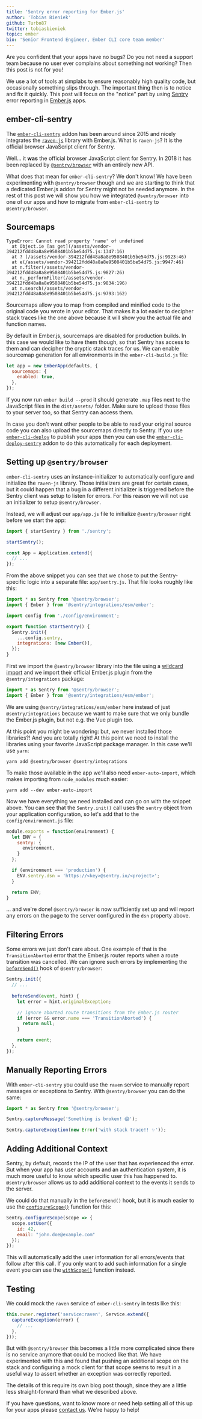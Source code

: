 ```yaml
---
title: 'Sentry error reporting for Ember.js'
author: 'Tobias Bieniek'
github: Turbo87
twitter: tobiasbieniek
topic: ember
bio: 'Senior Frontend Engineer, Ember CLI core team member'
---
```


Are you confident that your apps have no bugs? Do you not need a support team
because no user ever complains about something not working? Then this post
is not for you!

We use a lot of tools at simplabs to ensure reasonably high quality code, but
occasionally something slips through. The important thing then is to notice and
fix it quickly. This post will focus on the "notice" part by using [Sentry]
error reporting in [Ember.js] apps.

<!--break-->

## ember-cli-sentry

The [`ember-cli-sentry`][ember-cli-sentry] addon has been around since 2015 and nicely integrates
the [`raven-js`][raven-js] library with Ember.js. What is `raven-js`? It is the official
browser JavaScript client for Sentry.

Well... it **was** the official browser JavaScript client for Sentry. In 2018
it has been replaced by [`@sentry/browser`][sentry-browser] with an entirely new API.

What does that mean for `ember-cli-sentry`? We don't know! We have been
experimenting with `@sentry/browser` though and we are starting to think that a
dedicated Ember.js addon for Sentry might not be needed anymore. In the rest of
this post we will show you how we integrated `@sentry/browser` into one of our
apps and how to migrate from `ember-cli-sentry` to `@sentry/browser`.

## Sourcemaps

```
TypeError: Cannot read property 'name' of undefined
  at Object.ie [as get](/assets/vendor-394212fdd48a8a8e9508401b5be54d75.js:1347:16)
  at ? (/assets/vendor-394212fdd48a8a8e9508401b5be54d75.js:9923:46)
  at e(/assets/vendor-394212fdd48a8a8e9508401b5be54d75.js:9947:46)
  at n.filter(/assets/vendor-394212fdd48a8a8e9508401b5be54d75.js:9827:26)
  at n._performFilter(/assets/vendor-394212fdd48a8a8e9508401b5be54d75.js:9834:196)
  at n.search(/assets/vendor-394212fdd48a8a8e9508401b5be54d75.js:9793:162)
```

Sourcemaps allow you to map from compiled and minified code to the original code
you wrote in your editor. That makes it a lot easier to decipher stack traces
like the one above because it will show you the actual file and function names.

By default in Ember.js, sourcemaps are disabled for production builds. In this
case we would like to have them though, so that Sentry has access to them and
can decipher the cryptic stack traces for us. We can enable sourcemap generation
for all environments in the `ember-cli-build.js` file:

<!-- prettier-ignore -->
```js
let app = new EmberApp(defaults, {
  sourcemaps: {
    enabled: true,
  },
});
```

If you now run `ember build --prod` it should generate `.map` files next to the
JavaScript files in the `dist/assets/` folder. Make sure to upload those files
to your server too, so that Sentry can access them.

In case you don't want other people to be able to read your original source code
you can also upload the sourcemaps directly to Sentry. If you use [`ember-cli-deploy`][ember-cli-deploy]
to publish your apps then you can use the [`ember-cli-deploy-sentry`][ember-cli-deploy-sentry] addon to
do this automatically for each deployment.

## Setting up `@sentry/browser`

`ember-cli-sentry` uses an instance-initializer to automatically configure and
initialize the `raven-js` library. Those initializers are great for certain
cases, but it could happen that a bug in a different initializer is triggered
before the Sentry client was setup to listen for errors. For this reason we will
not use an initializer to setup `@sentry/browser`.

Instead, we will adjust our `app/app.js` file to initialize `@sentry/browser`
right before we start the app:

<!-- prettier-ignore -->
```js
import { startSentry } from './sentry';

startSentry();

const App = Application.extend({
  // ...
});
```

From the above snippet you can see that we chose to put the Sentry-specific
logic into a separate file: `app/sentry.js`. That file looks roughly like this:

<!-- prettier-ignore -->
```js
import * as Sentry from '@sentry/browser';
import { Ember } from '@sentry/integrations/esm/ember';

import config from './config/environment';

export function startSentry() {
  Sentry.init({
    ...config.sentry,
    integrations: [new Ember()],
  });
}
```

First we import the `@sentry/browser` library into the file using a
[wildcard import][wildcard]
and we import their official Ember.js plugin from the `@sentry/integrations`
package:

<!-- prettier-ignore -->
```js
import * as Sentry from '@sentry/browser';
import { Ember } from '@sentry/integrations/esm/ember';
```

We are using `@sentry/integrations/esm/ember` here instead of just
`@sentry/integrations` because we want to make sure that we only bundle the
Ember.js plugin, but not e.g. the Vue plugin too.

At this point you might be wondering: but, we never installed those libraries?!
And you are totally right! At this point we need to install the libraries using
your favorite JavaScript package manager. In this case we'll use `yarn`:

```
yarn add @sentry/browser @sentry/integrations
```

To make those available in the app we'll also need `ember-auto-import`, which
makes importing from `node_modules` much easier:

```
yarn add --dev ember-auto-import
```

Now we have everything we need installed and can go on with the snippet above.
You can see that the `Sentry.init()` call uses the `sentry` object from your
application configuration, so let's add that to the `config/environment.js`
file:

<!-- prettier-ignore -->
```js
module.exports = function(environment) {
  let ENV = {
    sentry: {
      environment,
    }
  };

  if (environment === 'production') {
    ENV.sentry.dsn = 'https://<key>@sentry.io/<project>';
  }

  return ENV;
}
```

... and we're done! `@sentry/browser` is now sufficiently set up and will report
any errors on the page to the server configured in the `dsn` property above.

## Filtering Errors

Some errors we just don't care about. One example of that is the
`TransitionAborted` error that the Ember.js router reports when a route
transition was cancelled. We can ignore such errors by implementing the
[`beforeSend()`][before-send]
hook of `@sentry/browser`:

<!-- prettier-ignore -->
```js
Sentry.init({
  // ...
  
  beforeSend(event, hint) {
    let error = hint.originalException;

    // ignore aborted route transitions from the Ember.js router
    if (error && error.name === 'TransitionAborted') {
      return null;
    }

    return event;
  },
});
```

## Manually Reporting Errors

With `ember-cli-sentry` you could use the `raven` service to manually report
messages or exceptions to Sentry. With `@sentry/browser` you can do the same:

<!-- prettier-ignore -->
```js
import * as Sentry from '@sentry/browser';

Sentry.captureMessage('Something is broken! 😱');

Sentry.captureException(new Error('with stack trace!! ✨'));
```

## Adding Additional Context

Sentry, by default, records the IP of the user that has experienced the error.
But when your app has user accounts and an authentication system, it is much more
useful to know which specific user this has happened to. `@sentry/browser`
allows us to add additional context to the events it sends to the server.

We could do that manually in the `beforeSend()` hook, but it is much easier to
use the [`configureScope()`][configure-scope]
function for this:

<!-- prettier-ignore -->
```js
Sentry.configureScope(scope => {
  scope.setUser({
    id: 42,
    email: "john.doe@example.com"
  });
});
```

This will automatically add the user information for all errors/events that
follow after this call. If you only want to add such information for a single
event you can use the [`withScope()`][with-scope]
function instead.

## Testing

We could mock the `raven` service of `ember-cli-sentry` in tests like this:

<!-- prettier-ignore -->
```js
this.owner.register('service:raven', Service.extend({
  captureException(error) {
    // ...
  },
}));
```

But with `@sentry/browser` this becomes a little more complicated since there is
no service anymore that could be mocked like that. We have experimented with
this and found that pushing an additional scope on the stack and configuring a
mock client for that scope seems to result in a useful way to assert whether
an exception was correctly reported.

The details of this require its own blog post though, since they are a little
less straight-forward than what we described above.

If you have questions, want to know more or need help setting all of this up
for your apps please [contact us][contact]. We're happy
to help!

[before-send]: https://docs.sentry.io/error-reporting/configuration/filtering/?platform=browsernpm#before-send
[configure-scope]: https://docs.sentry.io/enriching-error-data/scopes/?platform=browsernpm#configuring-the-scope
[contact]: https://simplabs.com/contact/
[ember-cli-deploy-sentry]: https://github.com/dschmidt/ember-cli-deploy-sentry
[ember-cli-deploy]: https://github.com/ember-cli-deploy/ember-cli-deploy
[ember-cli-sentry]: https://github.com/ember-cli-sentry/ember-cli-sentry
[ember-simple-auth]: https://github.com/simplabs/ember-simple-auth
[ember.js]: https://emberjs.com/
[raven-js]: https://github.com/getsentry/sentry-javascript/tree/master/packages/raven-js
[sentry-browser]: https://github.com/getsentry/sentry-javascript/tree/master/packages/browser
[sentry]: https://sentry.io/
[wildcard]: https://developer.mozilla.org/en-US/docs/Web/JavaScript/Reference/Statements/import#Import_an_entire_module's_contents
[with-scope]: https://docs.sentry.io/enriching-error-data/scopes/?platform=browsernpm#local-scopes
